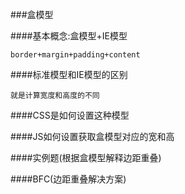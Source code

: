 ###盒模型

####基本概念:盒模型+IE模型

    border+margin+padding+content
    
####标准模型和IE模型的区别
        
    就是计算宽度和高度的不同

####CSS是如何设置这种模型

    

####JS如何设置获取盒模型对应的宽和高




####实例题(根据盒模型解释边距重叠)



####BFC(边距重叠解决方案)